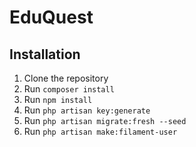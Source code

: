 # EduQuest

## Installation
1. Clone the repository
2. Run `composer install`
3. Run `npm install`
4. Run `php artisan key:generate`
5. Run `php artisan migrate:fresh --seed`
6. Run `php artisan make:filament-user`
